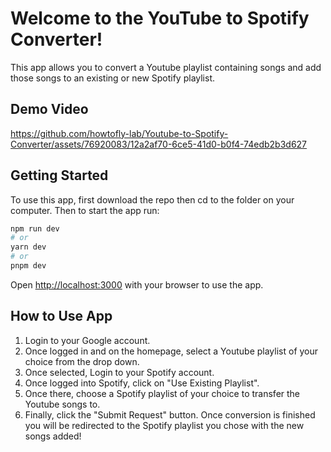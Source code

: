 # Welcome to the YouTube to Spotify Converter!

This app allows you to convert a Youtube playlist containing songs and add those songs to an existing or new Spotify playlist.
##  Demo Video

https://github.com/howtofly-lab/Youtube-to-Spotify-Converter/assets/76920083/12a2af70-6ce5-41d0-b0f4-74edb2b3d627


## Getting Started

To use this app, first download the repo then cd to the folder on your computer. Then to start the app run:

```bash
npm run dev
# or
yarn dev
# or
pnpm dev
```

Open [http://localhost:3000](http://localhost:3000) with your browser to use the app.

## How to Use App
1. Login to your Google account.
2. Once logged in and on the homepage, select a Youtube playlist of your choice from the drop down.
3. Once selected, Login to your Spotify account.
4. Once logged into Spotify, click on "Use Existing Playlist".
5. Once there, choose a Spotify playlist of your choice to transfer the Youtube songs to.
6. Finally, click the "Submit Request" button. Once conversion is finished you will be redirected to the Spotify playlist you chose with the new songs added!